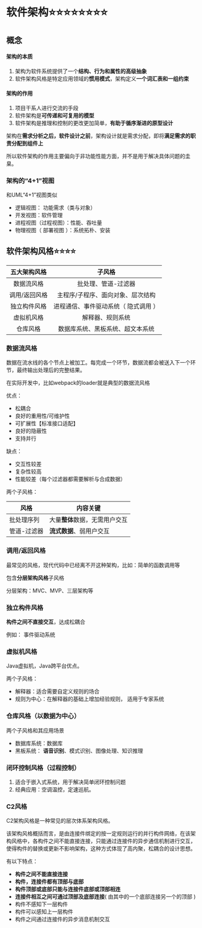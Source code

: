 # 软件架构⭐⭐⭐⭐⭐⭐⭐⭐

## 概念

#### 架构的本质

1. 架构为软件系统提供了一个**结构、行为和属性的高级抽象**
2. 软件架构风格是特定应用领域的**惯用模式**，架构定义**一个词汇表和一组约束**

#### 架构的作用

1. 项目干系人进行交流的手段
2. 软件架构是**可传递和可复用的模型**
3. 软件架构是推理和控制的更改更加简单，**有助于循序渐进的原型设计**

架构在**需求分析之后，软件设计之前**，架构设计就是需求分配，即将**满足需求的职责分配到组件上**

所以软件架构的作用主要偏向于非功能性能方面，并不是用于解决具体问题的圭臬。

### 架构的“4+1”视图

和UML“4+1”视图类似

- 逻辑视图： 功能需求（类与对象）
- 开发视图：软件管理
- 进程视图（过程视图）：性能、吞吐量
- 物理视图（ 部署视图 ）：系统拓朴、安装

## 软件架构风格⭐⭐⭐⭐

| 五大架构风格  |                子风格                |
| :-----------: | :----------------------------------: |
|  数据流风格   |         批处理、管道-过滤器          |
| 调用/返回风格 |  主程序/子程序、面向对象、层次结构   |
| 独立构件风格  | 进程通信、事件驱动系统（ 隐式调用 ） |
|  虚拟机风格   |           解释器、规则系统           |
|   仓库风格    |   数据库系统、黑板系统、超文本系统   |

### 数据流风格

数据在流水线的各个节点上被加工。每完成一个环节，数据流都会被送入下一个环节，最终输出处理后的完整结果。

在实际开发中，比如webpack的loader就是典型的数据流风格

优点：

- 松耦合
- 良好的重用性/可维护性
- 可扩展性【标准接口适配】
- 良好的隐蔽性
- 支持并行

缺点：

- 交互性较差
- 复杂性较高
- 性能较差（每个过滤器都需要解析与合成数据）

两个子风格：

| 风格        | 内容关键                       |
| ----------- | ------------------------------ |
| 批处理序列  | 大量**整体**数据，无需用户交互 |
| 管道-过滤器 | **流式数据**、弱用户交互       |

### 调用/返回风格

最常见的风格，现代代码中已经离不开这种架构，比如：简单的函数调用等

包含**分层架构风格**子风格

分层架构：MVC、MVP、三层架构等

### 独立构件风格

**构件之间不直接交互**，达成松耦合

例如： 事件驱动系统

### 虚拟机风格

Java虚拟机，Java跨平台优点。

两个子风格：

- 解释器：适合需要自定义规则的场合
- 规则为中心：在解释器的基础上增加经验规则， 适用于专家系统

### 仓库风格（以数据为中心）

两个子风格和其应用场景

- 数据库系统：数据库
- 黑板系统： **语音识别**、模式识别、图像处理、知识推理

### 闭环控制风格（过程控制）

1. 适合于嵌入式系统，用于解决简单闭环控制问题
2. 经典应用：空调温控，定速巡航。

### C2风格

C2架构风格是一种常见的层次体系架构风格。

该架构风格概括而言，是由连接件绑定的按一定规则运行的并行构件网络，在该架构风格中，各构件之间不能直接连接，只能通过连接件的异步通信机制进行交互，使得构件的替换或更新不影响架构，这种方式体现了高内聚，松耦合的设计思想。

有以下特点：

- **构件之间不能直接连接**
- **构件，连接件都有顶部与底部**
- **构件顶部或底部只能与连接件底部或顶部相连**
- **连接件相互之间可通过顶部及底部连接**( 由其中的一个底部连接另一个的顶部 )
- 构件不感知下一层构件
- 构件可以感知上一层构件
- 构件之间通过连接件的异步消息机制交互





